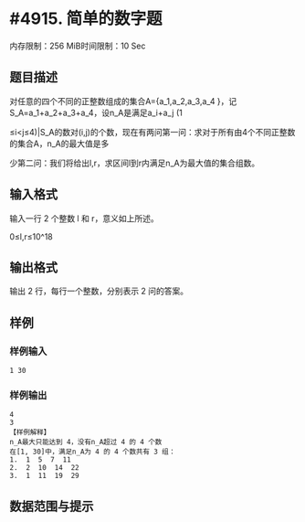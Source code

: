 # #4915. 简单的数字题

内存限制：256 MiB时间限制：10 Sec

## 题目描述

对任意的四个不同的正整数组成的集合A={a_1,a_2,a_3,a_4 }，记S_A=a_1+a_2+a_3+a_4，设n_A是满足a_i+a_j (1

&le;i<j&le;4)|S_A的数对(i,j)的个数，现在有两问第一问：求对于所有由4个不同正整数的集合A，n_A的最大值是多

少第二问：我们将给出l,r，求区间l到r内满足n_A为最大值的集合组数。

## 输入格式

输入一行 2 个整数 l 和 r，意义如上所述。 

0&le;l,r&le;10^18

## 输出格式

输出 2 行，每行一个整数，分别表示 2 问的答案。 

## 样例

### 样例输入

    
    1 30 
    

### 样例输出

    
    4 
    3 
    【样例解释】 
    n_A最大只能达到 4，没有n_A超过 4 的 4 个数 
    在[1, 30]中，满足n_A为 4 的 4 个数共有 3 组： 
    1.  1  5  7  11 
    2.  2  10  14  22 
    3.  1  11  19  29 
    

## 数据范围与提示
